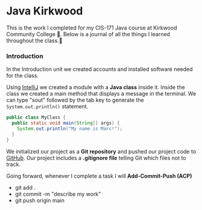 # Java Kirkwood

This is the work I completed for my CIS-171 Java course at Kirkwood Community College :school:. Below is a journal of all the things I learned throughout the class.:rocket:

### Introduction

In the Introduction unit we created accounts and installed software needed for the class. 

Using [IntelliJ](https://www.jetbrains.com/idea/download/) we created a module with a __Java class__ inside it. Inside the class we created a main method that displays a message in the terminal. We can type "sout" followed by the tab key to generate the `System.out.println()` statement.

```java
public class MyClass {
  public static void main(String[] args) {
    System.out.println("My name is Marc!");
  }
}
```

We initialized our project as a **Git repository** and pushed our project code to [GitHub](https://www.github.com). Our project includes a **.gitignore file** telling Git which files not to track.

Going forward, whenever I complete a task I will __Add-Commit-Push (ACP)__

* git add .
* git commit -m "describe my work"
* git push origin main



